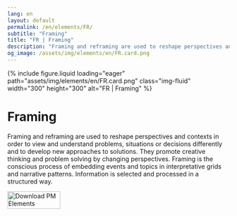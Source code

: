 ```yaml
---
lang: en
layout: default
permalink: /en/elements/FR/
subtitle: "Framing"
title: "FR | Framing"
description: "Framing and reframing are used to reshape perspectives and contexts in order to view and understand problems, situations or decisions differently and to develop new approaches to solutions.  They promote creative thinking and problem solving by changing perspectives. Framing is the conscious process of embedding events and topics in interpretative grids and narrative patterns. Information is selected and processed in a structured way."
og_image: /assets/img/elements/en/FR.card.png
---
```


{% include figure.liquid loading="eager" path="assets/img/elements/en/FR.card.png" class="img-fluid" width="300" height="300" alt="FR | Framing" %}

# Framing

Framing and reframing are used to reshape perspectives and contexts in order to view and understand problems, situations or decisions differently and to develop new approaches to solutions.  They promote creative thinking and problem solving by changing perspectives. Framing is the conscious process of embedding events and topics in interpretative grids and narrative patterns. Information is selected and processed in a structured way.

<a href="https://apps.apple.com/app/apple-store/id6738084498?pt=127441684&ct=website&mt=8">
  <img src="{{ "assets/img/en/appstore.png" | relative_url }}" width="120" height="40" alt="Download PM Elements">
</a>
